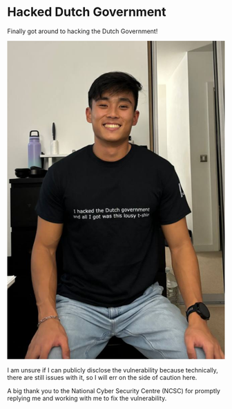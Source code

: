 # Hacked Dutch Government

Finally got around to hacking the Dutch Government!

![](../../.gitbook/assets/dutch-government-image.png)

I am unsure if I can publicly disclose the vulnerability because technically, there are still issues with it, so I will err on the side of caution here.

A big thank you to the National Cyber Security Centre (NCSC) for promptly replying me and working with me to fix the vulnerability.